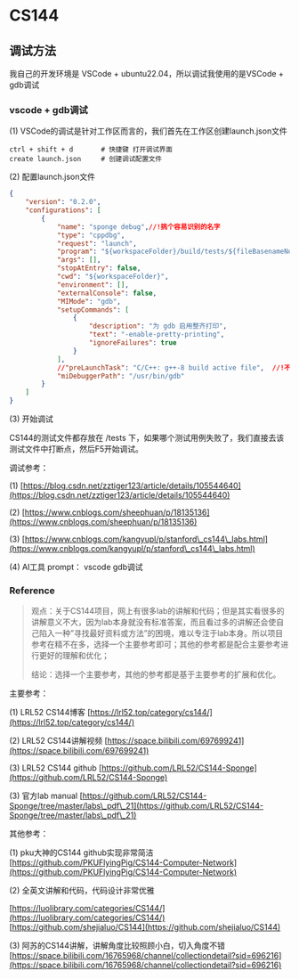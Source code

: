 # CS144

## 调试方法

我自己的开发环境是 VSCode + ubuntu22.04，所以调试我使用的是VSCode + gdb调试



### vscode + gdb调试

(1) VSCode的调试是针对工作区而言的，我们首先在工作区创建launch.json文件

```
ctrl + shift + d       # 快捷键 打开调试界面
create launch.json     # 创建调试配置文件
```



(2) 配置launch.json文件

```json
{
    "version": "0.2.0",
    "configurations": [
        {
            "name": "sponge debug",//!挑个容易识别的名字
            "type": "cppdbg",
            "request": "launch",
            "program": "${workspaceFolder}/build/tests/${fileBasenameNoExtension}", //!设置为测试程序源码相对应的目标程序路径
            "args": [],
            "stopAtEntry": false,
            "cwd": "${workspaceFolder}",
            "environment": [],
            "externalConsole": false,
            "MIMode": "gdb",
            "setupCommands": [
                {
                    "description": "为 gdb 启用整齐打印",
                    "text": "-enable-pretty-printing",
                    "ignoreFailures": true
                }
            ],
            //"preLaunchTask": "C/C++: g++-8 build active file",  //!不需要前置任务
            "miDebuggerPath": "/usr/bin/gdb"
        }
    ]
}
```



(3) 开始调试

CS144的测试文件都存放在 /tests 下，如果哪个测试用例失败了，我们直接去该测试文件中打断点，然后F5开始调试。



调试参考：

(1) [https://blog.csdn.net/zztiger123/article/details/105544640](https://blog.csdn.net/zztiger123/article/details/105544640)

(2) [https://www.cnblogs.com/sheephuan/p/18135136](https://www.cnblogs.com/sheephuan/p/18135136)

(3) [https://www.cnblogs.com/kangyupl/p/stanford\_cs144\_labs.html](https://www.cnblogs.com/kangyupl/p/stanford\_cs144\_labs.html)

(4) AI工具 prompt： vscode gdb调试







### Reference

> 观点：关于CS144项目，网上有很多lab的讲解和代码；但是其实看很多的讲解意义不大，因为lab本身就没有标准答案，而且看过多的讲解还会使自己陷入一种”寻找最好资料或方法”的困境，难以专注于lab本身。所以项目参考在精不在多，选择一个主要参考即可；其他的参考都是配合主要参考进行更好的理解和优化；
>
>
>
> 结论：选择一个主要参考，其他的参考都是基于主要参考的扩展和优化。



主要参考：

(1) LRL52 CS144博客  [https://lrl52.top/category/cs144/](https://lrl52.top/category/cs144/)

(2) LRL52 CS144讲解视频  [https://space.bilibili.com/697699241](https://space.bilibili.com/697699241)

(3) LRL52 CS144 github  [https://github.com/LRL52/CS144-Sponge](https://github.com/LRL52/CS144-Sponge)

(3) 官方lab manual  [https://github.com/LRL52/CS144-Sponge/tree/master/labs\_pdf\_21](https://github.com/LRL52/CS144-Sponge/tree/master/labs\_pdf\_21)



其他参考：

(1) pku大神的CS144 github实现非常简洁  [https://github.com/PKUFlyingPig/CS144-Computer-Network](https://github.com/PKUFlyingPig/CS144-Computer-Network)

(2) 全英文讲解和代码，代码设计非常优雅 &#x20;

[https://luolibrary.com/categories/CS144/](https://luolibrary.com/categories/CS144/)      [https://github.com/shejialuo/CS144](https://github.com/shejialuo/CS144)

(3) 阿苏的CS144讲解，讲解角度比较照顾小白，切入角度不错 [https://space.bilibili.com/16765968/channel/collectiondetail?sid=696216](https://space.bilibili.com/16765968/channel/collectiondetail?sid=696216)
